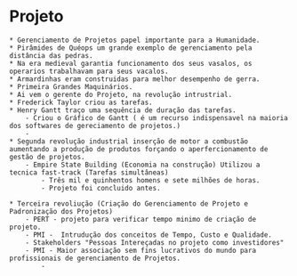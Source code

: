 # Projeto

    * Gerenciamento de Projetos papel importante para a Humanidade.
    * Pirâmides de Quéops um grande exemplo de gerenciamento pela distância das pedras.
    * Na era medieval garantia funcionamento dos seus vasalos, os operarios trabalhavam para seus vacalos.
    * Armardinhas eram construidas para melhor desempenho de gerra.
    * Primeira Grandes Maquinários.
    * Ai vem o gerente do Projeto, na revolução intrustrial.
    * Frederick Taylor criou as tarefas.
    * Henry Gantt traço uma sequência de duração das tarefas.
        - Criou o Gráfico de Gantt ( é um recurso indispensavel na maioria dos softwares de gereciamento de projetos.)
        - 
    * Segunda revolução industrial inserção de motor a combustão aumentando a produção de produtos forçando o aperfercionamento de gestão de projetos.
        - Empire State Building (Economia na construção) Utilizou a tecnica fast-track (Tarefas simultâneas)
            - Três mil e quinhentos homens e sete milhões de horas.
            - Projeto foi concluido antes.

    * Terceira revoliução (Criação do Gerenciamento de Projeto e Padronização dos Projetos)
        - PERT - projeto para verificar tempo minimo de criação de projeto.
        - PMI -  Intrudução dos conceitos de Tempo, Custo e Qualidade.
        - Stakeholders "Pessoas Intereçadas no projeto como investidores"
        - PMI - Maior associação sem fins lucrativos do mundo para profissionais de gerenciamento de Projetos.
            - 